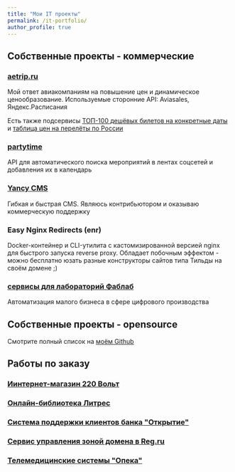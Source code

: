 ```yaml
---
title: "Мои IT проекты"
permalink: /it-portfolio/
author_profile: true
---
```


## Собственные проекты - коммерческие

### [aetrip.ru](https://aetrip.ru)

Мой ответ авиакомпаниям на повышение цен и динамическое ценообразование. Используемые сторонние API: Aviasales, Яндекс.Расписания

Есть также подсервисы [ТОП-100 дешёвых билетов на конкретные даты](https://top100.aetrip.ru) и [таблица цен на перелёты по России](https://russia.raw.aetrip.ru)

### [partytime](https://serikoff.pro/partytime_sandbox/)

API для автоматического поиска мероприятий в лентах соцсетей и добавления их в календарь

### [Yancy CMS](https://metacpan.org/pod/Yancy)

Гибкая и быстрая CMS. Являюсь контрибьютором и оказываю коммерческую поддержку

### Easy Nginx Redirects (enr)

Docker-контейнер и CLI-утилита с кастомизированной версией nginx для быстрого запуска reverse proxy. Обладает побочным эффектом - можно бесплатно юзать разные конструкторы сайтов типа Тильды на своём домене ;)

### [сервисы для лабораторий Фаблаб](http://smartlab.tilda.ws/)

Автоматизация малого бизнеса в сфере цифрового производства

## Собственные проекты - opensource

Смотрите полный список на [моём Github](https://github.com/pavelsr/)

## Работы по заказу

### [Иинтернет-магазин 220 Вольт](https://220-volt.ru)

### [Онлайн-библиотека Литрес](https://www.litres.ru/)

### [Система поддержки клиентов банка "Открытие"](https://www.open.ru/faq)

### [Сервис управления зоной домена в Reg.ru](https://www.reg.ru/domain/)

### [Телемедицинские системы "Опека"](http://www.opeka-telemed.ru/)
